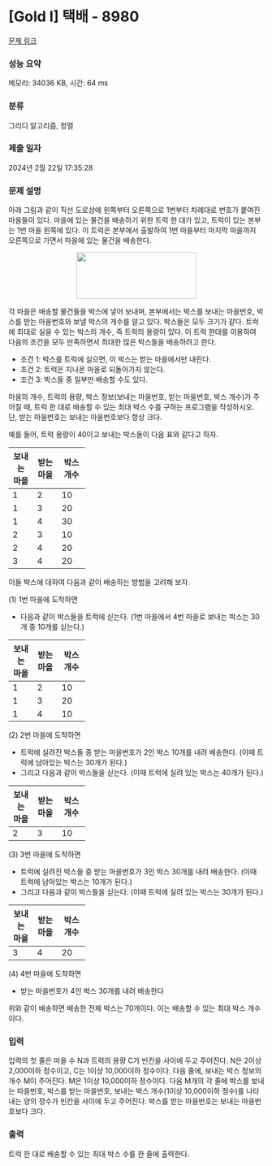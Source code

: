 # [Gold I] 택배 - 8980 

[문제 링크](https://www.acmicpc.net/problem/8980) 

### 성능 요약

메모리: 34036 KB, 시간: 64 ms

### 분류

그리디 알고리즘, 정렬

### 제출 일자

2024년 2월 22일 17:35:28

### 문제 설명

<p>아래 그림과 같이 직선 도로상에 왼쪽부터 오른쪽으로 1번부터 차례대로 번호가 붙여진 마을들이 있다. 마을에 있는 물건을 배송하기 위한 트럭 한 대가 있고, 트럭이 있는 본부는 1번 마을 왼쪽에 있다. 이 트럭은 본부에서 출발하여 1번 마을부터 마지막 마을까지 오른쪽으로 가면서 마을에 있는 물건을 배송한다. </p>

<p style="text-align: center;"><img alt="" src="https://upload.acmicpc.net/bfa825aa-3abf-4012-96bf-55af2f76fb26/-/preview/" style="width: 236px; height: 92px;"></p>

<p>각 마을은 배송할 물건들을 박스에 넣어 보내며, 본부에서는 박스를 보내는 마을번호, 박스를 받는 마을번호와 보낼 박스의 개수를 알고 있다. 박스들은 모두 크기가 같다. 트럭에 최대로 실을 수 있는 박스의 개수, 즉 트럭의 용량이 있다. 이 트럭 한대를 이용하여 다음의 조건을 모두 만족하면서 최대한 많은 박스들을 배송하려고 한다.</p>

<ul>
	<li>조건 1: 박스를 트럭에 실으면, 이 박스는 받는 마을에서만 내린다.</li>
	<li>조건 2: 트럭은 지나온 마을로 되돌아가지 않는다.</li>
	<li>조건 3: 박스들 중 일부만 배송할 수도 있다.</li>
</ul>

<p>마을의 개수, 트럭의 용량, 박스 정보(보내는 마을번호, 받는 마을번호, 박스 개수)가 주어질 때, 트럭 한 대로 배송할 수 있는 최대 박스 수를 구하는 프로그램을 작성하시오. 단, 받는 마을번호는 보내는 마을번호보다 항상 크다.</p>

<p>예를 들어, 트럭 용량이 40이고 보내는 박스들이 다음 표와 같다고 하자.</p>

<table class="table table-bordered" style="width:30%;">
	<thead>
		<tr>
			<th style="width:10%">보내는 마을</th>
			<th style="width:10%">받는 마을</th>
			<th style="width:10%">박스 개수</th>
		</tr>
	</thead>
	<tbody>
		<tr>
			<td>1</td>
			<td>2</td>
			<td>10</td>
		</tr>
		<tr>
			<td>1</td>
			<td>3</td>
			<td>20</td>
		</tr>
		<tr>
			<td>1</td>
			<td>4</td>
			<td>30</td>
		</tr>
		<tr>
			<td>2</td>
			<td>3</td>
			<td>10</td>
		</tr>
		<tr>
			<td>2</td>
			<td>4</td>
			<td>20</td>
		</tr>
		<tr>
			<td>3</td>
			<td>4</td>
			<td>20</td>
		</tr>
	</tbody>
</table>

<p>이들 박스에 대하여 다음과 같이 배송하는 방법을 고려해 보자.</p>

<p>(1) 1번 마을에 도착하면</p>

<ul>
	<li>다음과 같이 박스들을 트럭에 싣는다. (1번 마을에서 4번 마을로 보내는 박스는 30개 중 10개를 싣는다.)</li>
</ul>

<table class="table table-bordered" style="width:30%;">
	<thead>
		<tr>
			<th style="width: 10%;">보내는 마을</th>
			<th style="width: 10%;">받는 마을</th>
			<th style="width: 10%;">박스 개수</th>
		</tr>
	</thead>
	<tbody>
		<tr>
			<td>1</td>
			<td>2</td>
			<td>10</td>
		</tr>
		<tr>
			<td>1</td>
			<td>3</td>
			<td>20</td>
		</tr>
		<tr>
			<td>1</td>
			<td>4</td>
			<td>10</td>
		</tr>
	</tbody>
</table>

<p>(2) 2번 마을에 도착하면</p>

<ul>
	<li>트럭에 실려진 박스들 중 받는 마을번호가 2인 박스 10개를 내려 배송한다. (이때 트럭에 남아있는 박스는 30개가 된다.)</li>
	<li>그리고 다음과 같이 박스들을 싣는다. (이때 트럭에 실려 있는 박스는 40개가 된다.)</li>
</ul>

<table class="table table-bordered" style="width:30%;">
	<thead>
		<tr>
			<th style="width: 10%;">보내는 마을</th>
			<th style="width: 10%;">받는 마을</th>
			<th style="width: 10%;">박스 개수</th>
		</tr>
	</thead>
	<tbody>
		<tr>
			<td>2</td>
			<td>3</td>
			<td>10</td>
		</tr>
	</tbody>
</table>

<p>(3) 3번 마을에 도착하면 </p>

<ul>
	<li>트럭에 실려진 박스들 중 받는 마을번호가 3인 박스 30개를 내려 배송한다. (이때 트럭에 남아있는 박스는 10개가 된다.)</li>
	<li>그리고 다음과 같이 박스들을 싣는다. (이때 트럭에 실려 있는 박스는 30개가 된다.)</li>
</ul>

<table class="table table-bordered" style="width:30%;">
	<thead>
		<tr>
			<th style="width: 10%;">보내는 마을</th>
			<th style="width: 10%;">받는 마을</th>
			<th style="width: 10%;">박스 개수</th>
		</tr>
	</thead>
	<tbody>
		<tr>
			<td>3</td>
			<td>4</td>
			<td>20</td>
		</tr>
	</tbody>
</table>

<p>(4) 4번 마을에 도착하면 </p>

<ul>
	<li>받는 마을번호가 4인 박스 30개를 내려 배송한다</li>
</ul>

<p>위와 같이 배송하면 배송한 전체 박스는 70개이다. 이는 배송할 수 있는 최대 박스 개수이다.</p>

### 입력 

 <p>입력의 첫 줄은 마을 수 N과 트럭의 용량 C가 빈칸을 사이에 두고 주어진다. N은 2이상 2,000이하 정수이고, C는 1이상 10,000이하 정수이다. 다음 줄에, 보내는 박스 정보의 개수 M이 주어진다. M은 1이상 10,000이하 정수이다. 다음 M개의 각 줄에 박스를 보내는 마을번호, 박스를 받는 마을번호, 보내는 박스 개수(1이상 10,000이하 정수)를 나타내는 양의 정수가 빈칸을 사이에 두고 주어진다. 박스를 받는 마을번호는 보내는 마을번호보다 크다. </p>

### 출력 

 <p>트럭 한 대로 배송할 수 있는 최대 박스 수를 한 줄에 출력한다.</p>

